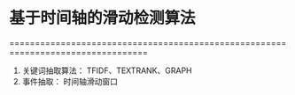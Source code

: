 # 基于时间轴的滑动检测算法
=================================================================================
1. 关键词抽取算法： TFIDF、TEXTRANK、GRAPH
2. 事件抽取： 时间轴滑动窗口
